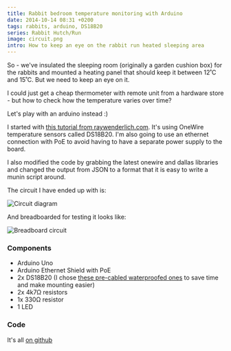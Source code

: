 ```yaml
---
title: Rabbit bedroom temperature monitoring with Arduino
date: 2014-10-14 08:31 +0200
tags: rabbits, arduino, DS18B20
series: Rabbit Hutch/Run
image: circuit.png
intro: How to keep an eye on the rabbit run heated sleeping area
---
```


So - we've insulated the sleeping room (originally a garden cushion box) for the rabbits and mounted a heating panel that should keep it between 12˚C and 15˚C. But we need to keep an eye on it.

I could just get a cheap thermometer with remote unit from a hardware store - but how to check how the temperature varies over time?

Let's play with an arduino instead :)

I started with [this tutorial from raywenderlich.com](http://www.raywenderlich.com/38841/arduino-tutorial-temperature-sensor). It's using OneWire temperature sensors called DS18B20. I'm also going to use an ethernet connection with PoE to avoid having to have a separate power supply to the board.

I also modified the code by grabbing the latest onewire and dallas libraries and changed the output from JSON to a format that it is easy to write a munin script around.

The circuit I have ended up with is:

![Circuit diagram](/images/posts/2014/10/circuit.png)

And breadboarded for testing it looks like:

![Breadboard circuit](/images/posts/2014/10/breadboard.jpg)

### Components

- Arduino Uno
- Arduino Ethernet Shield with PoE
- 2x DS18B20 (I chose [these pre-cabled waterproofed ones](http://www.youblob.com/shop/products/electronics/sensors/temperature/SEN-11050) to save time and make mounting easier)
- 2x 4k7Ω resistors
- 1x 330Ω resistor
- 1 LED

### Code

It's all [on github](https://github.com/chrissearle/rabbit-temperatures)
